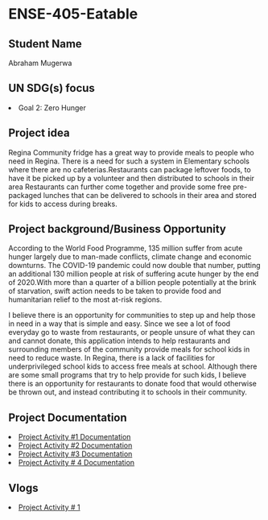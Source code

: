 # ENSE-405-Eatable

## Student Name
Abraham Mugerwa

## UN SDG(s) focus
<li> Goal 2: Zero Hunger </li>

## Project idea
Regina Community fridge has a great way to provide meals to people who need in Regina. There is a need for such a system in Elementary schools where there are no cafeterias.Restaurants can package leftover foods, to have it be picked up by a volunteer and then distributed to schools in their area
Restaurants can further come together and provide some free pre-packaged lunches that can be delivered to schools in their area and stored for kids to access during breaks.

      
## Project background/Business Opportunity
According to the World Food Programme, 135 million suffer from acute hunger largely due to man-made conflicts, climate change and economic downturns. The COVID-19 pandemic could now double that number, putting an additional 130 million people at risk of suffering acute hunger by the end of 2020.With more than a quarter of a billion people potentially at the brink of starvation, swift action needs to be taken to provide food and humanitarian relief to the most at-risk regions.

I believe there is an opportunity for communities to step up and help those in need in a way that is simple and easy. Since we see a lot of food everyday go to waste from restaurants, or people unsure of what they can and cannot donate, this application intends to help restaurants and surrounding members of the community provide meals for school kids in need to reduce waste. In Regina, there is a lack of facilities for underprivileged school kids to access free meals at school. Although there are some small programs that try to help provide for such kids, I believe there is an opportunity for restaurants to donate food that would otherwise be thrown out, and instead contributing it to schools in their community. 

## Project Documentation
<li> <a href= "https://github.com/AbrahamMugerwa/ENSE-405-Eatable/tree/main/Project%20Documentation">Project Activity #1 Documentation</a> </li>
<li> <a href= "https://github.com/AbrahamMugerwa/ENSE-405-Eatable/tree/main/Project%20Activity%20%232%20Documentation">Project Activity #2 Documentation</a> </li>
<li> <a href = "https://github.com/AbrahamMugerwa/ENSE-405-Eatable/tree/main/Project%20Activity%203">Project Activity #3 Documentation</a></li>
<li> <a href = "https://github.com/AbrahamMugerwa/ENSE-405-Eatable/tree/main/Project%20Activity%204">Project Activity # 4 Documentation</a>
      </li>

## Vlogs
<li> <a href= "https://youtu.be/56oyoGJy4ck">Project Activity # 1</a> </li>



